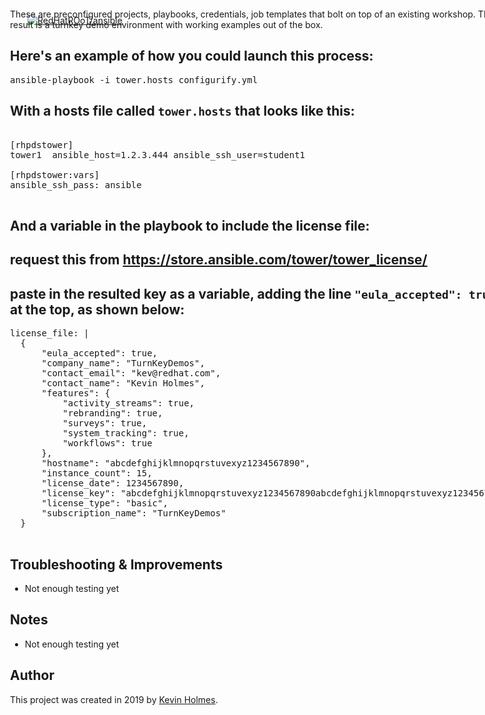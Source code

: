 [![RedHatROoT/ansible](https://raw.githubusercontent.com/redhatroot/ansible-demos/master/roles/RedHatRoot.png)](https://github.com/redhatroot/ansible/)

<div style="position: absolute; top: 40px; left: 200px;">

These are preconfigured projects, playbooks, credentials, job templates that bolt on top of an existing workshop.  The end result is a turnkey demo environment with working examples out of the box.


## Here's an example of how you could launch this process:
<pre>
ansible-playbook -i tower.hosts configurify.yml
</pre>

## With a hosts file called ```tower.hosts``` that looks like this:
<pre>

[rhpdstower]
tower1	ansible_host=1.2.3.444 ansible_ssh_user=student1

[rhpdstower:vars]
ansible_ssh_pass: ansible

</pre>

## And a variable in the playbook to include the license file:
## request this from https://store.ansible.com/tower/tower_license/
## paste in the resulted key as a variable, adding the line ```"eula_accepted": true,``` at the top, as shown below:

<pre>
license_file: |
  {
      "eula_accepted": true,
      "company_name": "TurnKeyDemos", 
      "contact_email": "kev@redhat.com", 
      "contact_name": "Kevin Holmes", 
      "features": {
          "activity_streams": true, 
          "rebranding": true, 
          "surveys": true, 
          "system_tracking": true, 
          "workflows": true
      }, 
      "hostname": "abcdefghijklmnopqrstuvexyz1234567890", 
      "instance_count": 15, 
      "license_date": 1234567890,
      "license_key": "abcdefghijklmnopqrstuvexyz1234567890abcdefghijklmnopqrstuvexyz1234567890",
      "license_type": "basic", 
      "subscription_name": "TurnKeyDemos"
  }

</pre>

## Troubleshooting & Improvements

- Not enough testing yet

## Notes

  - Not enough testing yet

## Author

This project was created in 2019 by [Kevin Holmes](http://GoKEV.com/).


